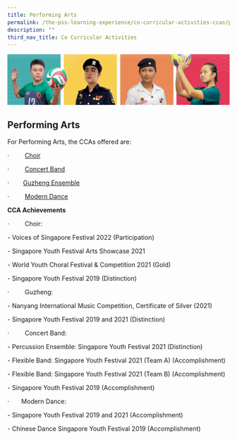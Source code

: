```yaml
---
title: Performing Arts
permalink: /the-pss-learning-experience/co-curricular-activities-ccas/performing-arts/
description: ""
third_nav_title: Co Curricular Activities
---
```

![](/images/Our%20School/subbanner.jpg)

## Performing Arts

For Performing Arts, the CCAs offered are:

·         [Choir](/files/Co%20Curricular%20Activities/Performing%20Arts/Choir.pdf)

·         [Concert Band](/files/Co%20Curricular%20Activities/Performing%20Arts/Concert%20Band.pdf)

·        [Guzheng Ensemble](/files/Co%20Curricular%20Activities/Performing%20Arts/Guzheng.pdf)

·         [Modern Dance](/files/Co%20Curricular%20Activities/Performing%20Arts/Modern%20Dance.pdf)

  

**CCA Achievements**

·         Choir: 

\- Voices of Singapore Festival 2022 (Participation)

\- Singapore Youth Festival Arts Showcase 2021

\- World Youth Choral Festival & Competition 2021 (Gold)

\- Singapore Youth Festival 2019 (Distinction)

  

·         Guzheng: 

\- Nanyang International Music Competition, Certificate of Silver (2021)

\- Singapore Youth Festival 2019 and 2021 (Distinction)

  

·         Concert Band: 

\- Percussion Ensemble: Singapore Youth Festival 2021 (Distinction)

\- Flexible Band: Singapore Youth Festival 2021 (Team A) (Accomplishment)

\- Flexible Band: Singapore Youth Festival 2021 (Team B) (Accomplishment)

\- Singapore Youth Festival 2019 (Accomplishment) 

  

·       Modern Dance: 

\- Singapore Youth Festival 2019 and 2021 (Accomplishment)

\- Chinese Dance Singapore Youth Festival 2019 (Accomplishment)
